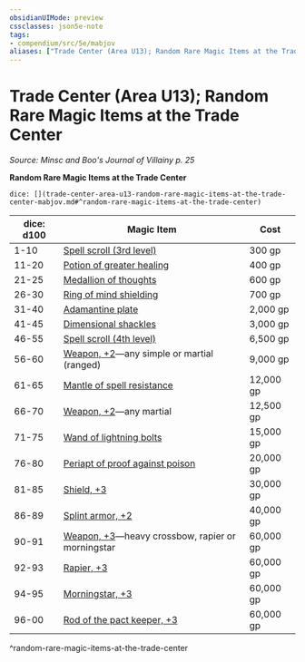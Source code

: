 ```yaml
---
obsidianUIMode: preview
cssclasses: json5e-note
tags:
- compendium/src/5e/mabjov
aliases: ["Trade Center (Area U13); Random Rare Magic Items at the Trade Center"]
---
```

# Trade Center (Area U13); Random Rare Magic Items at the Trade Center
*Source: Minsc and Boo's Journal of Villainy p. 25* 

**Random Rare Magic Items at the Trade Center**

`dice: [](trade-center-area-u13-random-rare-magic-items-at-the-trade-center-mabjov.md#^random-rare-magic-items-at-the-trade-center)`

| dice: d100 | Magic Item | Cost |
|------------|------------|------|
| 1-10 | [Spell scroll (3rd level)](/Systems/5e/items/spell-scroll-3rd-level.md) | 300 gp |
| 11-20 | [Potion of greater healing](/Systems/5e/items/potion-of-greater-healing.md) | 400 gp |
| 21-25 | [Medallion of thoughts](/Systems/5e/items/medallion-of-thoughts.md) | 600 gp |
| 26-30 | [Ring of mind shielding](/Systems/5e/items/ring-of-mind-shielding.md) | 700 gp |
| 31-40 | [Adamantine plate](/Systems/5e/items/adamantine-armor.md) | 2,000 gp |
| 41-45 | [Dimensional shackles](/Systems/5e/items/dimensional-shackles.md) | 3,000 gp |
| 46-55 | [Spell scroll (4th level)](/Systems/5e/items/spell-scroll-4th-level.md) | 6,500 gp |
| 56-60 | [Weapon, +2](/Systems/5e/items/2-weapon.md)—any simple or martial (ranged) | 9,000 gp |
| 61-65 | [Mantle of spell resistance](/Systems/5e/items/mantle-of-spell-resistance.md) | 12,000 gp |
| 66-70 | [Weapon, +2](/Systems/5e/items/2-weapon.md)—any martial | 12,500 gp |
| 71-75 | [Wand of lightning bolts](/Systems/5e/items/wand-of-lightning-bolts.md) | 15,000 gp |
| 76-80 | [Periapt of proof against poison](/Systems/5e/items/periapt-of-proof-against-poison.md) | 20,000 gp |
| 81-85 | [Shield, +3](/Systems/5e/items/3-shield.md) | 30,000 gp |
| 86-89 | [Splint armor, +2](/Systems/5e/items/2-armor.md) | 40,000 gp |
| 90-91 | [Weapon, +3](/Systems/5e/items/3-weapon.md)—heavy crossbow, rapier or morningstar | 60,000 gp |
| 92-93 | [Rapier, +3](/Systems/5e/items/3-weapon.md) | 60,000 gp |
| 94-95 | [Morningstar, +3](/Systems/5e/items/3-weapon.md) | 60,000 gp |
| 96-00 | [Rod of the pact keeper, +3](/Systems/5e/items/3-rod-of-the-pact-keeper.md) | 60,000 gp |
^random-rare-magic-items-at-the-trade-center